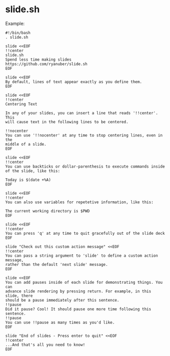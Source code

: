 slide.sh
========

Example:

    #!/bin/bash
    . slide.sh

    slide <<EOF
    !!center
    slide.sh
    Spend less time making slides
    https://github.com/ryanuber/slide.sh
    EOF

    slide <<EOF
    By default, lines of text appear exactly as you define them.
    EOF

    slide <<EOF
    !!center
    Centering Text

    In any of your slides, you can insert a line that reads '!!center'. This
    will cause text in the following lines to be centered.

    !!nocenter
    You can use '!!nocenter' at any time to stop centering lines, even in the
    middle of a slide.
    EOF

    slide <<EOF
    !!center
    You can use backticks or dollar-parenthesis to execute commands inside
    of the slide, like this:

    Today is $(date +%A)
    EOF

    slide <<EOF
    !!center
    You can also use variables for repetetive information, like this:

    The current working directory is $PWD
    EOF

    slide <<EOF
    !!center
    You can press 'q' at any time to quit gracefully out of the slide deck
    EOF

    slide "Check out this custom action message" <<EOF
    !!center
    You can pass a string argument to 'slide' to define a custom action message,
    rather than the default 'next slide' message.
    EOF

    slide <<EOF
    You can add pauses inside of each slide for demonstrating things. You can
    advance slide rendering by pressing return. For example, in this slide, there
    should be a pause immediately after this sentence.
    !!pause
    Did it pause? Cool! It should pause one more time following this sentence.
    !!pause
    You can use !!pause as many times as you'd like.
    EOF

    slide "End of slides - Press enter to quit" <<EOF
    !!center
    ...And that's all you need to know!
    EOF
